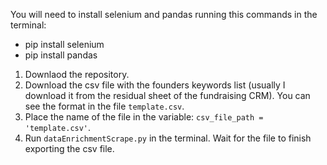 You will need to install selenium and pandas running this commands in the terminal:
- pip install selenium
- pip install pandas

1. Downlaod the repository.
2. Download the csv file with the founders keywords list (usually I download it from the residual sheet of the fundraising CRM). You can see the format in the file `template.csv`.
3. Place the name of the file in the variable: `csv_file_path = 'template.csv'`.
4. Run `dataEnrichmentScrape.py` in the terminal. Wait for the file to finish exporting the csv file.
